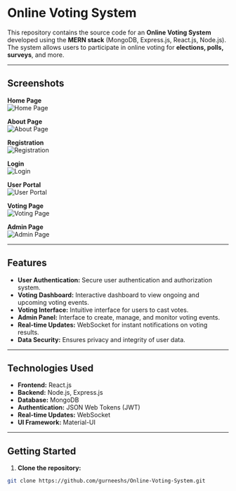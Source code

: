 # Online Voting System

This repository contains the source code for an **Online Voting System** developed using the **MERN stack** (MongoDB, Express.js, React.js, Node.js).  
The system allows users to participate in online voting for **elections, polls, surveys**, and more.

---

## Screenshots

**Home Page**  
![Home Page](assets/homepage.png)

**About Page**  
![About Page](assets/about.png)

**Registration**  
![Registration](assets/registration.png)

**Login**  
![Login](assets/login.png)

**User Portal**  
![User Portal](assets/user_portal.png)

**Voting Page**  
![Voting Page](assets/voting_page.png)

**Admin Page**  
![Admin Page](assets/admin_page.png)

---

## Features

- **User Authentication:** Secure user authentication and authorization system.
- **Voting Dashboard:** Interactive dashboard to view ongoing and upcoming voting events.
- **Voting Interface:** Intuitive interface for users to cast votes.
- **Admin Panel:** Interface to create, manage, and monitor voting events.
- **Real-time Updates:** WebSocket for instant notifications on voting results.
- **Data Security:** Ensures privacy and integrity of user data.

---

## Technologies Used

- **Frontend:** React.js
- **Backend:** Node.js, Express.js
- **Database:** MongoDB
- **Authentication:** JSON Web Tokens (JWT)
- **Real-time Updates:** WebSocket
- **UI Framework:** Material-UI

---

## Getting Started

1. **Clone the repository:**
```bash
git clone https://github.com/gurneeshs/Online-Voting-System.git

